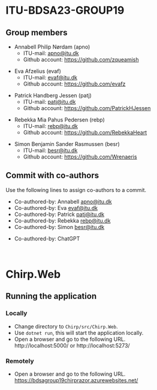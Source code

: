 # ITU-BDSA23-GROUP19
## Group members
- Annabell Philip Nørdam (apno)  
  - ITU-mail: <apno@itu.dk>  
  - Github account: https://github.com/zqueamish
  
+ Eva Afzelius (evaf)
  + ITU-mail: <evaf@itu.dk>
  + Github account: https://github.com/evafz
  
- Patrick Handberg Jessen (patj)
  - ITU-mail: <patj@itu.dk>
  - Github account: https://github.com/PatrickHJessen
  
+ Rebekka Mia Pahus Pedersen (rebp)
  + ITU-mail: <rebp@itu.dk>
  + Github account: https://github.com/RebekkaHeart
  
- Simon Benjamin Sander Rasmussen (besr)
  - ITU-mail: <besr@itu.dk>
  - Github account: https://github.com/Wrenaeris

## Commit with co-authors
Use the following lines to assign co-authors to a commit.  
- Co-authored-by: Annabell <apno@itu.dk>  
- Co-authored-by: Eva <evaf@itu.dk>  
- Co-authored-by: Patrick <patj@itu.dk>  
- Co-authored-by: Rebekka <rebp@itu.dk>  
- Co-authored-by: Simon <besr@itu.dk>
  
+ Co-authored-by: ChatGPT

<br>

# Chirp.Web
## Running the application
### Locally
- Change directory to `Chirp/src/Chirp.Web`.  
- Use `dotnet run`, this will start the application locally.  
- Open a browser and go to the following URL.  
http://localhost:5000/ or http://localhost:5273/

### Remotely
- Open a browser and go to the following URL.  
https://bdsagroup19chirprazor.azurewebsites.net/